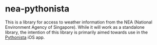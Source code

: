 # nea-pythonista

This is a library for access to weather information from the NEA (National Environment Agency of Singapore).
While it will work as a standalone library, the intention of this library is primarily aimed towards
use in the [Pythonista](http://www.omz-software.com/pythonista/) iOS app.
